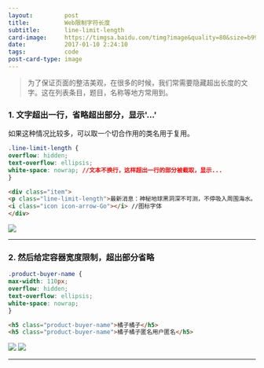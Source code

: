 ```yaml
---
layout:         post
title:          Web限制字符长度
subtitle:       line-limit-length
card-image:     https://timgsa.baidu.com/timg?image&quality=80&size=b9999_10000&sec=1508415843019&di=f8e37a6bbc8502c33f84b1ae87cf28e1&imgtype=0&src=http%3A%2F%2Fwww.cdxwcx.com%2Fupload%2Fimage%2F20141120%2F201411201720148608691.png
date:           2017-01-10 2:24:10
tags:           code
post-card-type: image
---
```



> 为了保证页面的整洁美观，在很多的时候，我们常需要隐藏超出长度的文字。这在列表条目，题目，名称等地方常用到。

### 1. 文字超出一行，省略超出部分，显示'...' 
   如果这种情况比较多，可以取一个切合作用的类名用于复用。
```css
.line-limit-length {
overflow: hidden;
text-overflow: ellipsis;
white-space: nowrap; //文本不换行，这样超出一行的部分被截取，显示...
}
```

```html
<div class="item">
<p class="line-limit-length">最新消息：神秘地球黑洞深不可测，不停吸入周围海水。</p>
<i class="icon icon-arrow-Go"></i> //图标字体
</div>
```

![](http://img.blog.csdn.net/20160309193259989)

***
### 2. 然后给定容器宽度限制，超出部分省略

```css
.product-buyer-name {
max-width: 110px;
overflow: hidden;
text-overflow: ellipsis;
white-space: nowrap;
}
```

```html
<h5 class="product-buyer-name">橘子橘子</h5>
<h5 class="product-buyer-name">橘子橘子匿名用户匿名</h5>
```
![](http://img.blog.csdn.net/20160309192609690)
![](http://img.blog.csdn.net/20160309192832691)
***
